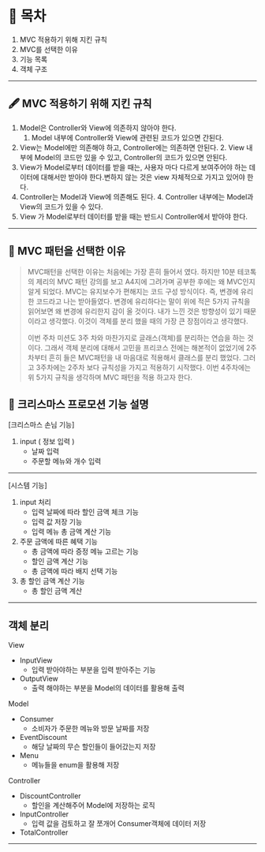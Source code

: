 # 🐶 목차
1. MVC 적용하기 위해 지킨 규칙
2. MVC를 선택한 이유
3. 기능 목록
4. 객체 구조

---

## 🖋 MVC 적용하기 위해 지킨 규칙
1. Model은 Controller와 View에 의존하지 않아야 한다. 
   1. Model 내부에 Controller와 View에 관련된 코드가 있으면 간된다.
2. View는 Model에만 의존해야 하고, Controller에는 의존하면 안된다.
   2. View 내부에 Model의 코드만 있을 수 있고, Controller의 코드가 있으면 안된다.
3. View가 Model로부터 데이터를 받을 때는, 사용자 마다 다르게 보여주어야 하는 데이터에 대해서만 받아야 한다.변하지 않는 것은 view 자체적으로 가지고 있어야 한다.
4. Controller는 Model과 View에 의존해도 된다.
   4. Controller 내부에는 Model과 View의 코드가 있을 수 있다.
5. View 가 Model로부터 데이터를 받을 때는 반드시 Controller에서 받아야 한다.
-----
## 🔎 MVC 패턴을 선택한 이유
> MVC패턴을 선택한 이유는 처음에는 가장 흔히 들어서 였다. 하지만 10분 테코톡의 제리의 MVC
> 패턴 강의를 보고 A4지에 그려가며 공부한 후에는 왜 MVC인지 알게 되었다. MVC는 유지보수가 편해지는 코드
> 구성 방식이다. 즉, 변경에 유리한 코드라고 나는 받아들였다. 변경에 유리하다는 말이 위에 적은 5가지 규칙을 읽어보면
> 왜 변경에 유리한지 감이 올 것이다. 내가 느낀 것은 방향성이 있기 때문이라고 생각했다.
> 이것이 객체를 분리 했을 때의 가장 큰 장점이라고 생각했다.
> 
> 이번 주차 미션도 3주 차와 마찬가지로 글래스(객체)를 분리하는 연습을 하는 것이다.
> 그래서 객체 분리에 대해서 고민을 프리코스 전에는 해본적이 없었기에 2주차부터 흔히 들은
> MVC패턴을 내 마음대로 적용해서 클래스를 분리 했었다. 그러고 3주차에는 2주차 보다 규칙성을 가지고
> 적용하기 시작했다. 이번 4주차에는 위 5가지 규칙을 생각하며
> MVC 패턴을 적용 하고자 한다. 

## 🎄 크리스마스 프로모션 기능 설명 

[크리스마스 손님 기능]
1. input ( 정보 입력 )
   - 날짜 입력
   - 주문할 메뉴와 개수 입력

-----
[시스템 기능]
1. input 처리
   - 입력 날짜에 따라 할인 금액 체크 기능
   - 입력 값 저장 기능
   - 입력 메뉴 총 금액 계산 기능
2. 주문 금액에 따른 혜택 기능
   - 총 금액에 따라 증정 메뉴 고르는 기능
   - 할인 금액 계산 기능
   - 총 금액에 따라 배지 선택 기능
3. 총 할인 금액 계산 기능
   - 총 할인 금액 계산
-----

## 객체 분리

View
- InputView
  - 입력 받아야하는 부분을 입력 받아주는 기능
- OutputView
  - 출력 해야하는 부분을 Model의 데이터를 활용해 출력

Model
- Consumer
  - 소비자가 주문한 메뉴와 방문 날짜를 저장
- EventDiscount
  - 해당 날짜의 무슨 할인들이 들어갔는지 저장
- Menu
  - 메뉴들을 enum을 활용해 저장

Controller
- DiscountController
  - 할인을 계산해주어 Model에 저장하는 로직
- InputController
  - 입력 값을 검토하고 잘 쪼개어 Consumer객체에 데이터 저장
- TotalController

---